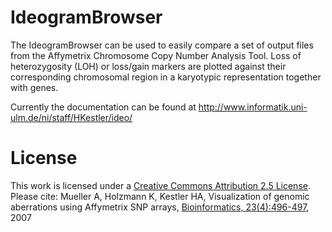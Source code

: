 IdeogramBrowser
===============

The IdeogramBrowser can be used to easily compare a set of output files from the Affymetrix Chromosome Copy Number Analysis Tool. Loss of heterozygosity (LOH) or loss/gain markers are plotted against their corresponding chromosomal region in a karyotypic representation together with genes.

Currently the documentation can be found at
http://www.informatik.uni-ulm.de/ni/staff/HKestler/ideo/

License
=======

This work is licensed under a [Creative Commons Attribution 2.5 License](http://creativecommons.org/licenses/by/2.5/). 
Please cite: 
Mueller A, Holzmann K, Kestler HA, Visualization of genomic aberrations using Affymetrix SNP arrays, [Bioinformatics, 23(4):496-497](http://bioinformatics.oxfordjournals.org/cgi/content/abstract/btl608v1), 2007 